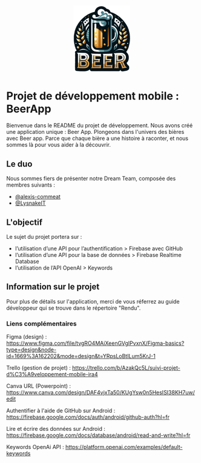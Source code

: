 <h1 align="center">
  <img src="https://github.com/LysnakeIT/BeerApp/blob/master/app/src/main/res/drawable/app_logo.png" alt="Beer App logo" width="150"></a>
</h1>

# Projet de développement mobile : BeerApp

Bienvenue dans le README du projet de développement. Nous avons créé une application unique : Beer App.
Plongeons dans l'univers des bières avec Beer app. Parce que chaque bière a une histoire à raconter, et nous sommes là pour vous aider à la découvrir.

## Le duo

Nous sommes fiers de présenter notre Dream Team, composée des membres suivants :

- [@alexis-commeat](https://github.com/alexis-commeat/)
- [@LysnakeIT](https://github.com/LysnakeIT)

## L'objectif 

Le sujet du projet portera sur :
- l’utilisation d’une API pour l’authentification > Firebase avec GitHub
- l’utilisation d’une API pour la base de données > Firebase Realtime Database 
- l’utilisation de l’API OpenAI > Keywords

## Information sur le projet

Pour plus de détails sur l'application, merci de vous réferrez au guide développeur qui se trouve dans le répertoire "Rendu".

### Liens complémentaires

Figma (design) : https://www.figma.com/file/tvgRO4MAiXeenGVgIPvxnX/Figma-basics?type=design&node-id=1669%3A162202&mode=design&t=YRpsLoBtILum5KrJ-1

Trello (gestion de projet) : https://trello.com/b/AzakQc5L/suivi-projet-d%C3%A9veloppement-mobile-ira4

Canva URL (Powerpoint) : https://www.canva.com/design/DAF4vjxTa50/KUgYsw0n5HesISI38KH7uw/edit

Authentifier à l'aide de GitHub sur Android : https://firebase.google.com/docs/auth/android/github-auth?hl=fr

Lire et écrire des données sur Android : https://firebase.google.com/docs/database/android/read-and-write?hl=fr

Keywords OpenAi API : https://platform.openai.com/examples/default-keywords


